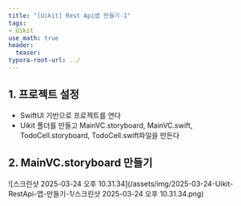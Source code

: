 ```yaml
---
title: "[Uikit] Rest Api앱 만들기-1"
tags: 
- Uikit
use_math: true
header: 
  teaser: 
typora-root-url: ../
---
```


## 1. 프로젝트 설정

- SwiftUI 기반으로 프로젝트를 연다
- Uikit 폴더를 만들고 MainVC.storyboard, MainVC.swift, TodoCell.storyboard, TodoCell.swift파일을 만든다

## 2. MainVC.storyboard 만들기

<!-- ![plz](/assets/img/2025-02-06-[Blog] 깃블로그 이미지 편하게 작성하는법/plz.png)  
![plz](/assets/img/2025-03-24-[Uikit] RestApi 앱 만들기-1/1.png)  
![plz](/assets/img/2025-03-24-[Uikit] RestApi 앱 만들기-1/2.png)   -->

<!-- <img src="/assets/img/2025-03-24-[Uikit] RestApi 앱 만들기-1/2.png" alt="img1.daumcdn" style="zoom:70%;" /> -->
<!-- <img src="/assets/img/2025-03-24-[Uikit] RestApi 앱 만들기-1/1.png" alt="img1.daumcdn" style="zoom:70%;" /> -->

![스크린샷 2025-03-24 오후 10.31.34](/assets/img/2025-03-24-Uikit-RestApi-앱-만들기-1/스크린샷 2025-03-24 오후 10.31.34.png)

